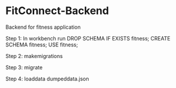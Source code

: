 # FitConnect-Backend
Backend for fitness application

Step 1:
In workbench run 
DROP SCHEMA IF EXISTS fitness;
CREATE SCHEMA fitness;
USE fitness;

Step 2: makemigrations

Step 3: migrate

Step 4: loaddata dumpeddata.json